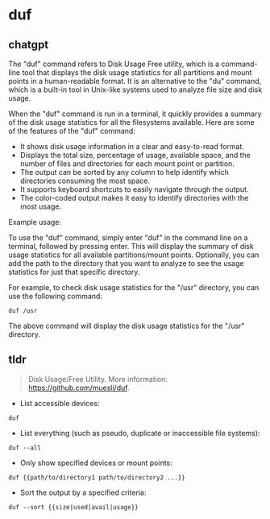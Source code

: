 # duf 
## chatgpt 
The "duf" command refers to Disk Usage Free utility, which is a command-line tool that displays the disk usage statistics for all partitions and mount points in a human-readable format. It is an alternative to the "du" command, which is a built-in tool in Unix-like systems used to analyze file size and disk usage.

When the "duf" command is run in a terminal, it quickly provides a summary of the disk usage statistics for all the filesystems available.  Here are some of the features of the "duf" command:

- It shows disk usage information in a clear and easy-to-read format.
- Displays the total size, percentage of usage, available space, and the number of files and directories for each mount point or partition.
- The output can be sorted by any column to help identify which directories consuming the most space.
- It supports keyboard shortcuts to easily navigate through the output.
- The color-coded output makes it easy to identify directories with the most usage.

Example usage:

To use the "duf" command, simply enter "duf" in the command line on a terminal, followed by pressing enter. This will display the summary of disk usage statistics for all available partitions/mount points. Optionally, you can add the path to the directory that you want to analyze to see the usage statistics for just that specific directory.

For example, to check disk usage statistics for the "/usr" directory, you can use the following command:

```
duf /usr
```
The above command will display the disk usage statistics for the "/usr" directory. 

## tldr 
 
> Disk Usage/Free Utility.
> More information: <https://github.com/muesli/duf>.

- List accessible devices:

`duf`

- List everything (such as pseudo, duplicate or inaccessible file systems):

`duf --all`

- Only show specified devices or mount points:

`duf {{path/to/directory1 path/to/directory2 ...}}`

- Sort the output by a specified criteria:

`duf --sort {{size|used|avail|usage}}`
